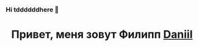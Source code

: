 ### Hi tddddddhere 👋

<!--
**filzu/filzu** is a ✨ _special_ ✨ repository because its `README.md` (this file) appears on your GitHub profile.

Here are some ideas to get you started:

- 🔭 I’m currently working on ... dfdff
- 🌱 I’m currently learning ... fv f ff 
- 👯 I’m looking to collaborate on ... ffeffe
- 🤔 I’m looking for help with ...
- 💬 Ask me about ... fe f efe e
- 📫 How to reach me: ...
- 😄 Pronouns: ...
- ⚡ Fun fact: ...
-->

<h1 align="center">Привет, меня зовут Филипп <a href="https://daniilshat.ru/" target="_blank">Daniil</a> 
